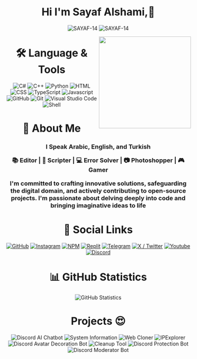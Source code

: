 <h1 align="center">Hi I'm Sayaf Alshami,👋</h1>
<p align="center">
    <p align="center"> <img src="https://komarev.com/ghpvc/?username=SAYAF-14&label=Profile%20views&color=0e75b6&style=flat" alt="SAYAF-14" />
		   <img src="https://img.shields.io/github/followers/SAYAF-14?label=Followers" alt="SAYAF-14" />
  </p>
    <img align="right" src="https://user-images.githubusercontent.com/63050133/156676671-d5b2e362-97d4-4404-9447-dd71ddfea82f.gif" width = 250px/>
  




<div align="center"> <h1 align="center"> 🛠 Language & Tools </h1> </div>
  <div align="center">
    <img src="https://imgur.com/KEjLMbm.png" alt="C#" />
    <img src="https://imgur.com/M7clnGu.png" alt="C++" />
    <img src="https://imgur.com/OVq7WwF.png" alt="Python" />
    <img src="https://imgur.com/3KvfKeH.png" alt="HTML" />
    <img src="https://imgur.com/JncbSGq.png" alt="CSS" />
    <img src="https://imgur.com/zw93EwM.png" alt="TypeScript" />
    <img src="https://imgur.com/J6J18Oq.png" alt="Javascript" />
    <img src="https://imgur.com/am2M8Sr.png " alt="GitHub" />
    <img src="https://imgur.com/23o6vBG.png" alt="Git" />
    <img src="https://imgur.com/5GBBmDh.png" alt="Visual Studio Code" />
    <img src="https://imgur.com/7RTXlBW.png" alt="Shell" />
  </div>
  
  <div align="center"> <h1 align="center"> 👋 About Me </h1> </div>
  
  <div align="center"> <h3 align="center"> 
  I Speak Arabic, English, and Turkish
  
  📚 Editor | 📜 Scripter | 💻 Error Solver | 📷 Photoshopper | 🎮 Gamer
  
  I'm committed to crafting innovative solutions, safeguarding the digital domain, and actively contributing to open-source projects. I'm passionate about delving deeply into code and bringing imaginative ideas to life
  
  </h3>
  
  </div>
  
  
  <div align="center">
  <div align="center"> <h1 align="center"> 🔗 Social Links </h1> </div>
    <a href="https://github.com/SAYAF-14"><img src="https://imgur.com/3ODU5lj.png" alt="GitHub" /></a>
    <a href="https://www.instagram.com/sayaf_14"><img src="https://imgur.com/n2oyhCP.png" alt="Instagram" /></a>
    <a href="https://www.npmjs.com/~sayaf14"><img src="https://imgur.com/rVt9huZ.png" alt="NPM" /></a>
    <a href="https://replit.com/@SayafAlshami14"><img src="https://imgur.com/RkgoVR3.png" alt="Replit" /></a>
    <a href="https://t.me/alshami_14"><img src="https://imgur.com/6Y6wmmg.png" alt="Telegram" /></a>
    <a href="https://x.com/SayafAlshami"><img src="https://imgur.com/1jPpy8l.png" alt="X / Twitter" /></a>
    <a href="https://www.youtube.com/@sayaf_alshami"><img src="https://imgur.com/uYQleGv.png" alt="Youtube" /></a>
    <a href="https://discord.gg/XceSbdajVQ"><img src="https://imgur.com/Qcg8nxa.png" alt="Discord" /></a>
  </div>

  
  <div align="center"> <h1 align="center"> 📊 GitHub Statistics </h1> </div>
  
  <div align="center">
    <img src="https://github-readme-stats.vercel.app/api?username=SAYAF-14&show_icons=true&show=reviews,discussions_started,discussions_answered,prs_merged,prs_merged_percentage&bg_color=30,020614,cfb360&title_color=a5a5a5&text_color=a5a5a5" alt="GitHub Statistics" />
  </div>

<div align="center"> <h1 align="center"> Projects 😍 </h1> </div>

  <div align="center">
    <img src="https://github-readme-stats.vercel.app/api/pin/?username=wickstudio&repo=discord-ai-chatbot&bg_color=30,020614,cfb360&title_color=a5a5a5&text_color=a5a5a5)](https://github.com/wickstudio/discord-ai-chatbot" alt="Discord AI Chatbot" />
    <img src="https://github-readme-stats.vercel.app/api/pin/?username=wickstudio&repo=System-Information&bg_color=30,020614,cfb360&title_color=a5a5a5&text_color=a5a5a5)](https://github.com/wickstudio/System-Information" alt="System Information" />
    <img src="https://github-readme-stats.vercel.app/api/pin/?username=wickstudio&repo=Web-Cloner&bg_color=30,020614,cfb360&title_color=a5a5a5&text_color=a5a5a5" alt="Web Cloner" />
    <img src="https://github-readme-stats.vercel.app/api/pin/?username=wickstudio&repo=IPExplorer&bg_color=30,020614,cfb360&title_color=a5a5a5&text_color=a5a5a5" alt="IPExplorer" />
    <img src="https://github-readme-stats.vercel.app/api/pin/?username=wickstudio&repo=Discord-Avatar-Decoration-Bot&bg_color=30,020614,cfb360&title_color=a5a5a5&text_color=a5a5a5)](https://github.com/wickstudio/System-Information" alt="Discord Avatar Decoration Bot" />
    <img src="https://github-readme-stats.vercel.app/api/pin/?username=wickstudio&repo=cleanup-tool&bg_color=30,020614,cfb360&title_color=a5a5a5&text_color=a5a5a5" alt="Cleanup Tool" />
    <img src="https://github-readme-stats.vercel.app/api/pin/?username=wickstudio&repo=discord-protection-bot&bg_color=30,020614,cfb360&title_color=a5a5a5&text_color=a5a5a5)](https://github.com/wickstudio/discord-protection-bot" alt="Discord Protection Bot" />
    <img src="https://github-readme-stats.vercel.app/api/pin/?username=wickstudio&repo=discord-moderator-bot&bg_color=30,020614,cfb360&title_color=a5a5a5&text_color=a5a5a5)](https://github.com/wickstudio/discord-moderator-bot" alt="Discord Moderator Bot" />
  </div>
  

